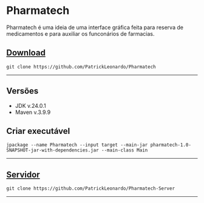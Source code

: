 # Pharmatech

Pharmatech é uma ideia de uma interface gráfica feita para reserva de medicamentos e para auxiliar os funconários de farmacias.

## [Download](https://github.com/PatrickLeonardo/Pharmatech/archive/refs/heads/main.zip)
```git clone https://github.com/PatrickLeonardo/Pharmatech```

<hr>

## Versões

- JDK v.24.0.1
- Maven v.3.9.9

## Criar executável

```jpackage --name Pharmatech --input target --main-jar pharmatech-1.0-SNAPSHOT-jar-with-dependencies.jar --main-class Main```

<hr>

## [Servidor](https://github.com/PatrickLeonardo/Pharmatech-Server)
```git clone https://github.com/PatrickLeonardo/Pharmatech-Server```

<hr>
